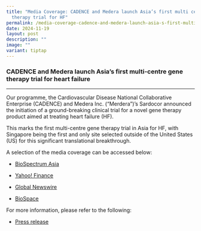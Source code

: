 ```yaml
---
title: "Media Coverage: CADENCE and Medera launch Asia’s first multi centre gene
  therapy trial for HF"
permalink: /media-coverage-cadence-and-medera-launch-asia-s-first-multi-centre-gene-therapy-trial-for-hf/
date: 2024-11-19
layout: post
description: ""
image: ""
variant: tiptap
---
```

<h3>CADENCE and Medera launch Asia’s first multi-centre gene therapy trial for heart failure<strong>&nbsp;</strong></h3>
<hr>
<p>Our programme, the Cardiovascular Disease National Collaborative Enterprise
(CADENCE) and Medera Inc. (“Merdera”)’s Sardocor announced the initiation
of a ground-breaking clinical trial for a novel gene therapy product aimed
at treating heart failure (HF).</p>
<p>This marks the first multi-centre gene therapy trial in Asia for HF, with
Singapore being the first and only site selected outside of the United
States (US) for this significant translational breakthrough.</p>
<p>A selection of the media coverage can be accessed below:&nbsp;</p>
<ul data-tight="true" class="tight">
<li>
<p><a href="https://www.biospectrumasia.com/news/54/25257/cadence-and-medera-launch-asias-first-multi-centre-gene-therapy-trial-in-singapore-for-heart-failure.html" rel="noopener noreferrer nofollow" target="_blank"><u>BioSpectrum Asia</u></a>
</p>
</li>
<li>
<p><a href="https://sg.finance.yahoo.com/news/medera-singapore-cardiovascular-disease-national-133400549.html" rel="noopener noreferrer nofollow" target="_blank"><u>Yahoo! Finance</u></a>
</p>
</li>
<li>
<p><a href="https://www.globenewswire.com/news-release/2024/11/19/2983631/0/en/Medera-and-Singapore-s-Cardiovascular-Disease-National-Collaborative-Enterprise-Launch-Asia-s-First-Cardiac-Gene-Therapy-Trial-for-Heart-Failure.html" rel="noopener noreferrer nofollow" target="_blank"><u>Global Newswire</u></a>
</p>
</li>
<li>
<p><a href="https://www.biospace.com/press-releases/medera-and-singapores-cardiovascular-disease-national-collaborative-enterprise-launch-asias-first-cardiac-gene-therapy-trial-for-heart-failure" rel="noopener nofollow" target="_blank"><u>BioSpace</u></a>
</p>
<p></p>
</li>
</ul>
<p>For more information, please refer to the following:</p>
<ul data-tight="true" class="tight">
<li>
<p><a href="https://www.cris.sg/cadence-and-medera-launch-asia-s-first-multi-centre-gene-therapy-trial-for-heart-failure/" rel="noopener noreferrer nofollow" target="_blank"><u>Press release</u></a>
</p>
</li>
</ul>
<p></p>